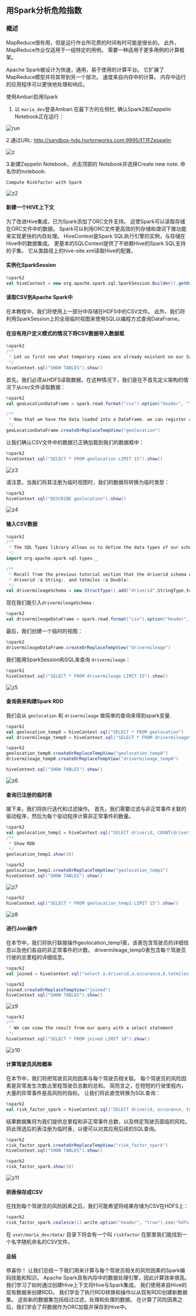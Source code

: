 ## 用Spark分析危险指数

### 概述

MapReduce很有用，但是运行作业所花费的时间有时可能是很长的。 此外，MapReduce作业仅适用于一组特定的用例。 需要一种适用于更多用例的计算框架。

Apache Spark被设计为快速，通用，易于使用的计算平台。 它扩展了MapReduce模型并将其带到另一个层次。 速度来自内存中的计算。 内存中运行的应用程序可以更快地处理和响应。



使用Ambari启用Spark

1. 以 `maria_dev`登录Ambari.在最下方的左侧栏, 确认Spark2和Zeppelin Notebook正在运行：

![run](https://github.com/Jaimejourney/HadoopLearning/blob/master/图片/run.png)

2.通过URL: http://sandbox-hdp.hortonworks.com:9995/打开Zeppelin

![z](https://github.com/Jaimejourney/HadoopLearning/blob/master/图片/z.png)

3.新建Zeppelin Notebook，点击顶部的 Notebook并选择Create new note. 命名你的notebook:

```
Compute Riskfactor with Spark
```

![z2](https://github.com/Jaimejourney/HadoopLearning/blob/master/图片/z2.png)



#### 新建一个HIVE上下文

为了改进Hive集成，已为Spark添加了ORC文件支持。 这使Spark可以读取存储在ORC文件中的数据。 Spark可以利用ORC文件更高效的列存储和谓词下推功能来实现更快的内存处理。 HiveContext是Spark SQL执行引擎的实例，与存储在Hive中的数据集成。 更基本的SQLContext提供了不依赖Hive的Spark SQL支持的子集。 它从类路径上的hive-site.xml读取Hive的配置。



#### 实例化SparkSession

```scala
%spark2
val hiveContext = new org.apache.spark.sql.SparkSession.Builder().getOrCreate()
```



#### 读取CSV到Apache Spark中

在本教程中，我们将使用上一部分中存储在HDFS中的CSV文件。 此外，我们将利用SparkSession上的全局临时视图来使用SQL以编程方式查询DataFrame。



#### 在没有用户定义模式的情况下将CSV数据导入数据框

```scala
%spark2
/**
 * Let us first see what temporary views are already existent on our Sandbox
 */
hiveContext.sql("SHOW TABLES").show()
```



首先，我们必须从HDFS读取数据，在这种情况下，我们是在不首先定义架构的情况下从csv文件读取数据：

```scala
%spark2
val geoLocationDataFrame = spark.read.format("csv").option("header", "true").load("hdfs:///tmp/data/geolocation.csv")

/**
 * Now that we have the data loaded into a DataFrame, we can register a temporary view.
 */
geoLocationDataFrame.createOrReplaceTempView("geolocation")
```

让我们确认CSV文件中的数据已正确加载到我们的数据框中：

```scala
%spark2
hiveContext.sql("SELECT * FROM geolocation LIMIT 15").show()
```

![z3](https://github.com/Jaimejourney/HadoopLearning/blob/master/图片/z3.png)

请注意，当我们将其注册为临时视图时，我们的数据将转换为临时类型：

```scala
%spark2
hiveContext.sql("DESCRIBE geolocation").show()
```

![z4](https://github.com/Jaimejourney/HadoopLearning/blob/master/图片/z4.png)



#### 输入CSV数据

```scala
%spark2
/**
 * The SQL Types library allows us to define the data types of our schema
 */
import org.apache.spark.sql.types._

/**
 * Recall from the previous tutorial section that the driverid schema only has two relations:
 * driverid (a String), and totmiles (a Double).
 */
val drivermileageSchema = new StructType().add("driverid",StringType,true).add("totmiles",DoubleType,true)
```

现在我们能引入`drivermileageSchema` :

```scala
%spark2
val drivermileageDataFrame = spark.read.format("csv").option("header", "true").schema(drivermileageSchema)load("hdfs:///tmp/data/drivermileage.csv")
```

最后，我们创建一个临时的视图：

```scala
%spark2
drivermileageDataFrame.createOrReplaceTempView("drivermileage")
```

我们能用SparkSession和SQL来查询 `drivermileage`：

```scala
%spark2
hiveContext.sql("SELECT * FROM drivermileage LIMIT 15").show()
```

![z5](https://github.com/Jaimejourney/HadoopLearning/blob/master/图片/z5.png)



#### 查询表来构建Spark RDD

我们会从 `geolocation` 和 `drivermileage` 做简单的查询来得到spark变量. 

```scala
%spark2
val geolocation_temp0 = hiveContext.sql("SELECT * FROM geolocation")
val drivermileage_temp0 = hiveContext.sql("SELECT * FROM drivermileage")
```

```scala
%spark2
geolocation_temp0.createOrReplaceTempView("geolocation_temp0")
drivermileage_temp0.createOrReplaceTempView("drivermileage_temp0")

hiveContext.sql("SHOW TABLES").show()
```

![z6](https://github.com/Jaimejourney/HadoopLearning/blob/master/图片/z6.png)



#### 查询已注册的临时表

接下来，我们将执行迭代和过滤操作。 首先，我们需要过滤与非正常事件关联的驱动程序，然后为每个驱动程序计算非正常事件的数量。

```scala
%spark2
val geolocation_temp1 = hiveContext.sql("SELECT driverid, COUNT(driverid) occurance from geolocation_temp0 WHERE event!='normal' GROUP BY driverid")
/**
 * Show RDD
 */
geolocation_temp1.show(10)
```

```scala
%spark2
geolocation_temp1.createOrReplaceTempView("geolocation_temp1")
hiveContext.sql("SHOW TABLES").show()
```

![z7](https://github.com/Jaimejourney/HadoopLearning/blob/master/图片/z7.png)

```scala
%spark2
hiveContext.sql("SELECT * FROM geolocation_temp1 LIMIT 15").show()
```

![z8](https://github.com/Jaimejourney/HadoopLearning/blob/master/图片/z8.png)



#### 进行Join操作

在本节中，我们将执行联接操作geolocation_temp1表，该表包含驾驶员的详细信息以及他们各自的非正常事件的计数。 drivermileage_temp0表包含每个驾驶员行驶的总里程的详细信息。

```scala
%spark2
val joined = hiveContext.sql("select a.driverid,a.occurance,b.totmiles from geolocation_temp1 a,drivermileage_temp0 b where a.driverid=b.driverid")
```

```scala
%spark2
joined.createOrReplaceTempView("joined")
hiveContext.sql("SHOW TABLES").show()
```

![z9](https://github.com/Jaimejourney/HadoopLearning/blob/master/图片/z9.png)

```scala
%spark2
/**
 * We can view the result from our query with a select statement
 */
hiveContext.sql("SELECT * FROM joined LIMIT 10").show()
```

![z10](https://github.com/Jaimejourney/HadoopLearning/blob/master/图片/z10.png)



#### 计算驾驶员风险概率

在本节中，我们将把驾驶员风险因素与每个驾驶员相关联。 每个驾驶员的风险因素是异常发生次数占里程驾驶员总数的总和。 简而言之，在短短的行驶里程内，大量的异常事件是高风险的指标。 让我们将此直觉转换为SQL查询：

```scala
%spark2
val risk_factor_spark = hiveContext.sql("SELECT driverid, occurance, totmiles, totmiles/occurance riskfactor FROM joined")
```

结果数据集将为我们提供总里程和非正常事件总数，以及特定驾驶员面临的风险。 将此筛选后的表注册为临时表，以便可以对其应用后续的SQL查询。

```scala
%spark2
risk_factor_spark.createOrReplaceTempView("risk_factor_spark")
hiveContext.sql("SHOW TABLES").show()
```

```scala
%spark2
risk_factor_spark.show(10)
```

![z11](https://github.com/Jaimejourney/HadoopLearning/blob/master/图片/z11.png)



#### 把表保存成CSV

在找到每个驾驶员的风险因素之后，我们可能希望将结果存储为CSV在HDFS上：

```scala
%spark2
risk_factor_spark.coalesce(1).write.option("header", "true").csv("hdfs:///tmp/data/riskfactor")
```

在 `user/maria_dev/data/` 目录下将会有一个叫 `riskfactor` 在那里我们能找到一个名字随机命名的CSV文件。



#### 总结

恭喜你！ 让我们总结一下我们用来计算与每个驾驶员相关的风险因素的Spark编码技能和知识。 Apache Spark具有内存中的数据处理引擎，因此计算效率很高。 我们学习了如何通过创建Hive上下文将Hive与Spark集成。 我们使用来自Hive的现有数据来创建RDD。 我们学会了执行RDD转换和操作以从现有RDD创建新数据集。 这些新的数据集包括经过过滤，处理和处理的数据。 在计算了风险因素之后，我们学会了将数据作为ORC加载并保存到Hive中。